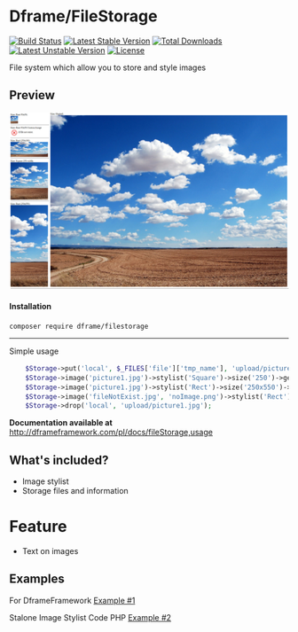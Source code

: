 Dframe/FileStorage
===================

[![Build Status](https://travis-ci.org/dframe/fileStorage.svg?branch=master)](https://travis-ci.org/dframe/fileStorage) [![Latest Stable Version](https://poser.pugx.org/dframe/fileStorage/v/stable)](https://packagist.org/packages/dframe/fileStorage) [![Total Downloads](https://poser.pugx.org/dframe/fileStorage/downloads)](https://packagist.org/packages/dframe/fileStorage) [![Latest Unstable Version](https://poser.pugx.org/dframe/fileStorage/v/unstable)](https://packagist.org/packages/dframe/fileStorage) [![License](https://poser.pugx.org/dframe/fileStorage/license)](https://packagist.org/packages/dframe/fileStorage)

File system which allow you to store and style images

## Preview
[![License](https://github.com/dframe/fileStorage/blob/master/preview.jpg)](https://github.com/dframe/fileStorage/blob/master/preview.jpg)



#### Installation

    composer require dframe/filestorage

----------

Simple usage
```php
    $Storage->put('local', $_FILES['file']['tmp_name'], 'upload/picture1.jpg');
    $Storage->image('picture1.jpg')->stylist('Square')->size('250')->get();
    $Storage->image('picture1.jpg')->stylist('Rect')->size('250x550')->get();
    $Storage->image('fileNotExist.jpg', 'noImage.png')->stylist('Rect')->size('50x50')->get();
    $Storage->drop('local', 'upload/picture1.jpg');
```

**Documentation available at** http://dframeframework.com/pl/docs/fileStorage,usage

## What's included?
 * Image stylist
 * Storage files and information

# Feature
 * Text on images

## Examples

For DframeFramework [Example #1](https://github.com/dframe/fileStorage/tree/master/examples/example1) 

Stalone Image Stylist Code PHP [Example #2](https://github.com/dframe/fileStorage/tree/master/examples/example2) 

